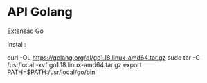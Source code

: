 # API Golang

Extensão Go

Instal :

curl -OL https://golang.org/dl/go1.18.linux-amd64.tar.gz
sudo tar -C /usr/local -xvf go1.18.linux-amd64.tar.gz
export PATH=$PATH:/usr/local/go/bin
